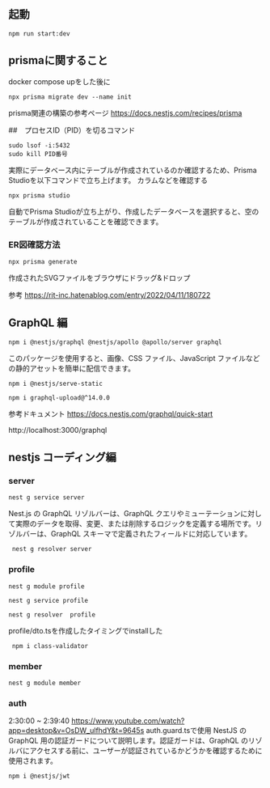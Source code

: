 ## 起動
```
npm run start:dev
```


## prismaに関すること
docker compose upをした後に
```
npx prisma migrate dev --name init
```

prisma関連の構築の参考ページ
https://docs.nestjs.com/recipes/prisma

##　プロセスID（PID）を切るコマンド
```
sudo lsof -i:5432
sudo kill PID番号
```

実際にデータベース内にテーブルが作成されているのか確認するため、Prisma Studioを以下コマンドで立ち上げます。
カラムなどを確認する
```
npx prisma studio
```
自動でPrisma Studioが立ち上がり、作成したデータベースを選択すると、空のテーブルが作成されていることを確認できます。

### ER図確認方法
```
npx prisma generate
```
作成されたSVGファイルをブラウザにドラッグ&ドロップ

参考
https://rit-inc.hatenablog.com/entry/2022/04/11/180722


## GraphQL 編
```
npm i @nestjs/graphql @nestjs/apollo @apollo/server graphql
```
このパッケージを使用すると、画像、CSS ファイル、JavaScript ファイルなどの静的アセットを簡単に配信できます。
```
npm i @nestjs/serve-static
```

```
npm i graphql-upload@^14.0.0
```

参考ドキュメント
https://docs.nestjs.com/graphql/quick-start

http://localhost:3000/graphql

## nestjs コーディング編
### server
```
nest g service server
```
Nest.js の GraphQL リゾルバーは、GraphQL クエリやミューテーションに対して実際のデータを取得、変更、または削除するロジックを定義する場所です。リゾルバーは、GraphQL スキーマで定義されたフィールドに対応しています。
```
 nest g resolver server
```

### profile
```
nest g module profile
```
```
nest g service profile
```
```
nest g resolver  profile
```
profile/dto.tsを作成したタイミングでinstallした
```
 npm i class-validator
```


### member
```
nest g module member
```

### auth
2:30:00 ~ 2:39:40
https://www.youtube.com/watch?app=desktop&v=OsDW_ulfhdY&t=9645s
auth.guard.tsで使用
NestJS の GraphQL 用の認証ガードについて説明します。認証ガードは、GraphQL のリゾルバにアクセスする前に、ユーザーが認証されているかどうかを確認するために使用されます。
```
npm i @nestjs/jwt
```